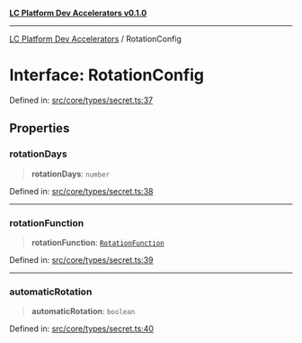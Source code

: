 [**LC Platform Dev Accelerators v0.1.0**](../README.md)

***

[LC Platform Dev Accelerators](../globals.md) / RotationConfig

# Interface: RotationConfig

Defined in: [src/core/types/secret.ts:37](https://github.com/stainedhead/lc-platform-dev-accelerators/blob/12c3626979e745866113de19cb4bb33222f28139/src/core/types/secret.ts#L37)

## Properties

### rotationDays

> **rotationDays**: `number`

Defined in: [src/core/types/secret.ts:38](https://github.com/stainedhead/lc-platform-dev-accelerators/blob/12c3626979e745866113de19cb4bb33222f28139/src/core/types/secret.ts#L38)

***

### rotationFunction

> **rotationFunction**: [`RotationFunction`](../type-aliases/RotationFunction.md)

Defined in: [src/core/types/secret.ts:39](https://github.com/stainedhead/lc-platform-dev-accelerators/blob/12c3626979e745866113de19cb4bb33222f28139/src/core/types/secret.ts#L39)

***

### automaticRotation

> **automaticRotation**: `boolean`

Defined in: [src/core/types/secret.ts:40](https://github.com/stainedhead/lc-platform-dev-accelerators/blob/12c3626979e745866113de19cb4bb33222f28139/src/core/types/secret.ts#L40)
